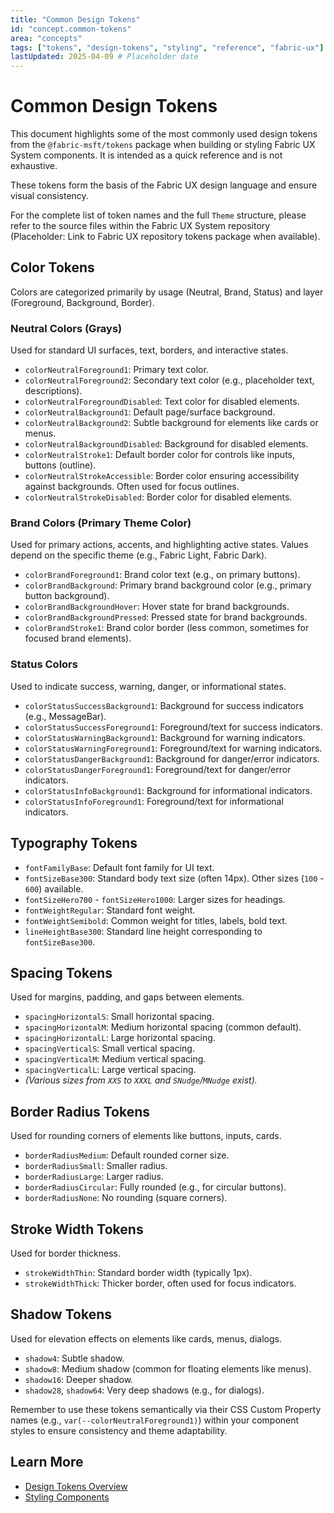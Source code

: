```yaml
---
title: "Common Design Tokens"
id: "concept.common-tokens"
area: "concepts"
tags: ["tokens", "design-tokens", "styling", "reference", "fabric-ux"]
lastUpdated: 2025-04-09 # Placeholder date
---
```


# Common Design Tokens

<!-- BEGIN-SECTION: Overview -->
This document highlights some of the most commonly used design tokens from the `@fabric-msft/tokens` package when building or styling Fabric UX System components. It is intended as a quick reference and is not exhaustive.

These tokens form the basis of the Fabric UX design language and ensure visual consistency.

For the complete list of token names and the full `Theme` structure, please refer to the source files within the Fabric UX System repository (Placeholder: Link to Fabric UX repository tokens package when available).
<!-- END-SECTION: Overview -->

## Color Tokens

<!-- BEGIN-SECTION: Color Tokens -->
Colors are categorized primarily by usage (Neutral, Brand, Status) and layer (Foreground, Background, Border).

### Neutral Colors (Grays)

Used for standard UI surfaces, text, borders, and interactive states.

- `colorNeutralForeground1`: Primary text color.
- `colorNeutralForeground2`: Secondary text color (e.g., placeholder text, descriptions).
- `colorNeutralForegroundDisabled`: Text color for disabled elements.
- `colorNeutralBackground1`: Default page/surface background.
- `colorNeutralBackground2`: Subtle background for elements like cards or menus.
- `colorNeutralBackgroundDisabled`: Background for disabled elements.
- `colorNeutralStroke1`: Default border color for controls like inputs, buttons (outline).
- `colorNeutralStrokeAccessible`: Border color ensuring accessibility against backgrounds. Often used for focus outlines.
- `colorNeutralStrokeDisabled`: Border color for disabled elements.

### Brand Colors (Primary Theme Color)

Used for primary actions, accents, and highlighting active states. Values depend on the specific theme (e.g., Fabric Light, Fabric Dark).

- `colorBrandForeground1`: Brand color text (e.g., on primary buttons).
- `colorBrandBackground`: Primary brand background color (e.g., primary button background).
- `colorBrandBackgroundHover`: Hover state for brand backgrounds.
- `colorBrandBackgroundPressed`: Pressed state for brand backgrounds.
- `colorBrandStroke1`: Brand color border (less common, sometimes for focused brand elements).

### Status Colors

Used to indicate success, warning, danger, or informational states.

- `colorStatusSuccessBackground1`: Background for success indicators (e.g., MessageBar).
- `colorStatusSuccessForeground1`: Foreground/text for success indicators.
- `colorStatusWarningBackground1`: Background for warning indicators.
- `colorStatusWarningForeground1`: Foreground/text for warning indicators.
- `colorStatusDangerBackground1`: Background for danger/error indicators.
- `colorStatusDangerForeground1`: Foreground/text for danger/error indicators.
- `colorStatusInfoBackground1`: Background for informational indicators.
- `colorStatusInfoForeground1`: Foreground/text for informational indicators.
<!-- END-SECTION: Color Tokens -->

## Typography Tokens

<!-- BEGIN-SECTION: Typography Tokens -->
- `fontFamilyBase`: Default font family for UI text.
- `fontSizeBase300`: Standard body text size (often 14px). Other sizes (`100` - `600`) available.
- `fontSizeHero700` - `fontSizeHero1000`: Larger sizes for headings.
- `fontWeightRegular`: Standard font weight.
- `fontWeightSemibold`: Common weight for titles, labels, bold text.
- `lineHeightBase300`: Standard line height corresponding to `fontSizeBase300`.
<!-- END-SECTION: Typography Tokens -->

## Spacing Tokens

<!-- BEGIN-SECTION: Spacing Tokens -->
Used for margins, padding, and gaps between elements.

- `spacingHorizontalS`: Small horizontal spacing.
- `spacingHorizontalM`: Medium horizontal spacing (common default).
- `spacingHorizontalL`: Large horizontal spacing.
- `spacingVerticalS`: Small vertical spacing.
- `spacingVerticalM`: Medium vertical spacing.
- `spacingVerticalL`: Large vertical spacing.
- *(Various sizes from `XXS` to `XXXL` and `SNudge`/`MNudge` exist).*
<!-- END-SECTION: Spacing Tokens -->

## Border Radius Tokens

<!-- BEGIN-SECTION: Border Radius Tokens -->
Used for rounding corners of elements like buttons, inputs, cards.

- `borderRadiusMedium`: Default rounded corner size.
- `borderRadiusSmall`: Smaller radius.
- `borderRadiusLarge`: Larger radius.
- `borderRadiusCircular`: Fully rounded (e.g., for circular buttons).
- `borderRadiusNone`: No rounding (square corners).
<!-- END-SECTION: Border Radius Tokens -->

## Stroke Width Tokens

<!-- BEGIN-SECTION: Stroke Width Tokens -->
Used for border thickness.

- `strokeWidthThin`: Standard border width (typically 1px).
- `strokeWidthThick`: Thicker border, often used for focus indicators.
<!-- END-SECTION: Stroke Width Tokens -->

## Shadow Tokens

<!-- BEGIN-SECTION: Shadow Tokens -->
Used for elevation effects on elements like cards, menus, dialogs.

- `shadow4`: Subtle shadow.
- `shadow8`: Medium shadow (common for floating elements like menus).
- `shadow16`: Deeper shadow.
- `shadow28`, `shadow64`: Very deep shadows (e.g., for dialogs).

Remember to use these tokens semantically via their CSS Custom Property names (e.g., `var(--colorNeutralForeground1)`) within your component styles to ensure consistency and theme adaptability.
<!-- END-SECTION: Shadow Tokens -->

## Learn More

<!-- BEGIN-SECTION: Learn More -->
- [Design Tokens Overview](/concepts/design-tokens)
- [Styling Components](/guides/styling-components)
<!-- END-SECTION: Learn More -->
